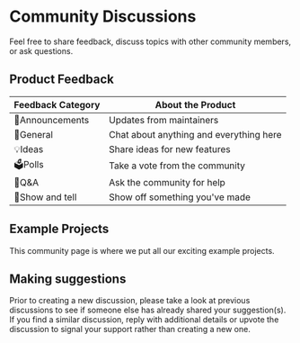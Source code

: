 # Community Discussions
Feel free to share feedback, discuss topics with other community members, or ask questions.

## Product Feedback

|Feedback Category|About the Product|
|----|----|
|📣Announcements|Updates from maintainers|
|💬General|Chat about anything and everything here|
|💡Ideas|Share ideas for new features|
|🗳️Polls|Take a vote from the community|
|🙏Q&A|Ask the community for help|
|🙌Show and tell|Show off something you've made|

## Example Projects
This community page is where we put all our exciting example projects.

## Making suggestions
Prior to creating a new discussion, please take a look at previous discussions to see if someone else has already shared your suggestion(s). If you find a similar discussion, reply with additional details or upvote the discussion to signal your support rather than creating a new one.
